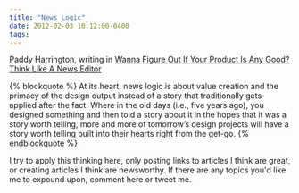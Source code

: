 ```yaml
---
title: "News Logic"
date: 2012-02-03 10:12:00-0400
tags: 
---
```


Paddy Harrington, writing in [Wanna Figure Out If Your Product Is Any Good? Think Like A News Editor](http://www.fastcodesign.com/1668945/wanna-figure-out-if-your-work-is-any-good-think-like-a-news-editor)

{% blockquote %}
At its heart, news logic is about value creation and the primacy of the design output instead of a story that traditionally gets applied after the fact. Where in the old days (i.e., five years ago), you designed something and then told a story about it in the hopes that it was a story worth telling, more and more of tomorrow’s design projects will have a story worth telling built into their hearts right from the get-go.
{% endblockquote %}

I try to apply this thinking here, only posting links to articles I think are great, or creating articles I think are newsworthy. If there are any topics you'd like me to expound upon, comment here or tweet me.
